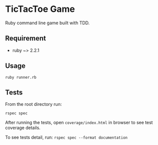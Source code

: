 # TicTacToe Game
Ruby command line game built with TDD.

## Requirement
- ruby ~> 2.2.1

## Usage
```ruby runner.rb```

## Tests
From the root directory run:

```rspec spec```

After running the tests, open ```coverage/index.html``` in browser to see test coverage details.

To see tests detail, run:
 ```rspec spec --format documentation```

